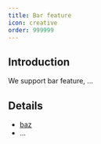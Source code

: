 ```yaml
---
title: Bar feature
icon: creative
order: 999999
---
```


## Introduction

We support bar feature, ...

## Details

- [baz](baz.md)
- ...
